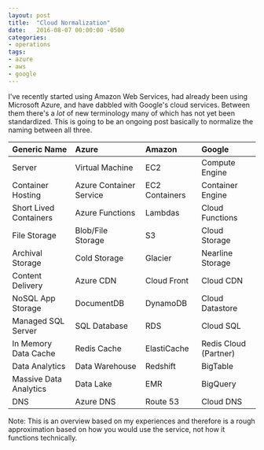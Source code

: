 ```yaml
---
layout: post
title:  "Cloud Normalization"
date:   2016-08-07 00:00:00 -0500
categories:
- operations
tags:
- azure
- aws
- google
---
```


I've recently started using Amazon Web Services, had already been using Microsoft Azure, and have dabbled with Google's cloud services. Between them there's a *lot* of new terminology many of which has not yet been standardized. This is going to be an ongoing post basically to normalize the naming between all three.
<!--more-->

| Generic Name            | Azure                   | Amazon          | Google                |
|:----------------------- |:------------------------|:----------------|:----------------------|
| Server                  | Virtual Machine         | EC2             | Compute Engine        |
| Container Hosting       | Azure Container Service | EC2 Containers  | Container Engine      |
| Short Lived Containers  | Azure Functions         | Lambdas         | Cloud Functions       |
| File Storage            | Blob/File Storage       | S3              | Cloud Storage         |
| Archival Storage        | Cold Storage            | Glacier         | Nearline Storage      |
| Content Delivery        | Azure CDN               | Cloud Front     | Cloud CDN             |
| NoSQL App Storage       | DocumentDB              | DynamoDB        | Cloud Datastore       |
| Managed SQL Server      | SQL Database            | RDS             | Cloud SQL             |
| In Memory Data Cache    | Redis Cache             | ElastiCache     | Redis Cloud (Partner) |
| Data Analytics          | Data Warehouse          | Redshift        | BigTable              |
| Massive Data Analytics  | Data Lake               | EMR             | BigQuery              |
| DNS                     | Azure DNS               | Route 53        | Cloud DNS             |

Note: This is an overview based on my experiences and therefore is a rough approximation based on how you would use the service, not how it functions technically.
